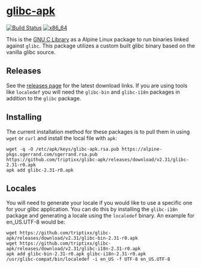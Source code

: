 [actions]: https://github.com/triptixx/glibc-apk/actions
[repo]: https://github.com/triptixx/glibc-apk

# [glibc-apk][repo]
[![Build Status](https://github.com/triptixx/glibc-apk/workflows/glibc-apk/badge.svg)][actions]
[![x86_64](https://img.shields.io/badge/x86__64-supported-brightgreen.svg)][repo]

This is the [GNU C Library](https://gnu.org/software/libc/) as a Alpine Linux package to run binaries linked against `glibc`. This package utilizes a custom built glibc binary based on the vanilla glibc source.

## Releases

See the [releases page](https://github.com/triptixx/glibc-apk/releases) for the latest download links. If you are using tools like `localedef` you will need the `glibc-bin` and `glibc-i18n` packages in addition to the `glibc` package.

## Installing

The current installation method for these packages is to pull them in using `wget` or `curl` and install the local file with `apk`:

```shell
wget -q -O /etc/apk/keys/glibc-apk.rsa.pub https://alpine-pkgs.sgerrand.com/sgerrand.rsa.pub
https://github.com/triptixx/glibc-apk/releases/download/v2.31/glibc-2.31-r0.apk
apk add glibc-2.31-r0.apk
```

## Locales

You will need to generate your locale if you would like to use a specific one for your glibc application. You can do this by installing the `glibc-i18n` package and generating a locale using the `localedef` binary. An example for en_US.UTF-8 would be:

```shell
wget https://github.com/triptixx/glibc-apk/releases/download/v2.31/glibc-bin-2.31-r0.apk
wget https://github.com/triptixx/glibc-apk/releases/download/v2.31/glibc-i18n-2.31-r0.apk
apk add glibc-bin-2.31-r0.apk glibc-i18n-2.31-r0.apk
/usr/glibc-compat/bin/localedef -i en_US -f UTF-8 en_US.UTF-8
```

